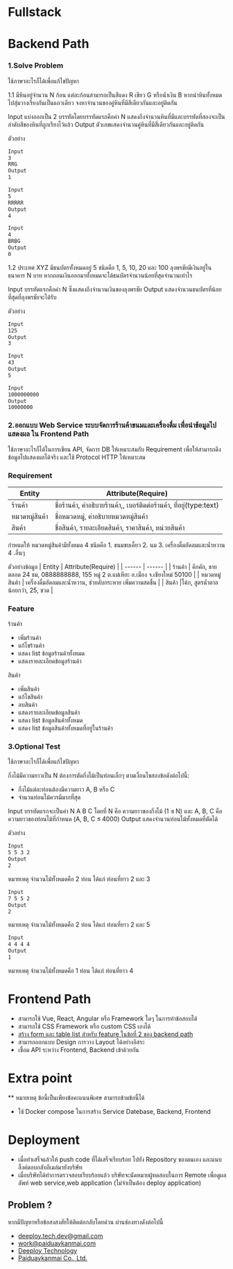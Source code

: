 # Fullstack


# Backend Path
### 1.Solve Problem
ใช้ภาษาอะไรก็ได้เพื่อแก้ไขปัญหา

1.1 มีหินอยู่จำนวน N ก้อน แต่ละก้อนสามารถเป็นสีแดง R เขียว G หรือน้ำเงิน B หากนำหินทั้งหมดไปสุ่มวางเรียงกันเป็นแถวเดียว จงหาจำนวนของคู่หินที่มีสีเดียวกันและอยู่ติดกัน

Input
แบ่งออกเป็น 2 บรรทัดโดยบรรทัดแรกคือค่า N แสดงถึงจำนวนหินที่มีและบรรทัดที่สองจะเป็นลำดับสีของหินที่ถูกเรียงไว้แล้ว
Output
ตัวเลขแสดงจำนวนคู่หินที่มีสี่เดียวกันและอยู่ติดกัน

ตัวอย่าง

```sh
Input
3
RRG
Output
1
```

```sh
Input
5
RRRRR
Output
4
```

```sh
Input
4
BRBG
Output
0
```
1.2 ประเทศ XYZ มีธนบัตรทั้งหมดอยู่ 5 ชนิดคือ 1, 5, 10, 20 และ 100 ลุงพรชัยมีเงินอยู่ในธนาคาร N บาท หากถอนเงินออกมาทั้งหมดจะได้ธนบัตรจำนวนน้อยที่สุดจำนวนเท่าไร

Input
บรรทัดแรกคือค่า N ซึ่งแสดงถึงจำนวนเงินของลุงพรชัย
Output
แสดงจำนวนธนบัตรที่น้อยที่สุดที่ลุงพรชัยจะได้รับ

ตัวอย่าง

```sh
Input
125
Output
3
```

```sh
Input
43
Output
5
```

```sh
Input
1000000000
Output
10000000
```
### 2.ออกแบบ Web Service ระบบจัดการร้านค้าขนมและเครื่องดื่ม เพื่อนำข้อมูลไปแสดงผล ใน Frontend Path
ใช้ภาษาอะไรก็ได้ในการเขียน API, จัดการ DB ให้เหมาะสมกับ Requirement เพื่อให้สามารถดึงข้อมูลไปแสดงผลได้จริง และใช้ Protocol HTTP ให้เหมาะสม
###  Requirement

| Entity | Attribute(Require) |
| ------ | ------ |
| ร้านค้า | ชื่อร้านค้า, คำอธิบายร้านค้า,, เบอร์ติดต่อร้านค้า, ที่อยู่(type:text)|
| หมวดหมู่สินค้า |ชื่อหมวดหมู่, คำอธิบายหมวดหมู่สินค้า |
| สินค้า | ชื่อสินค้า, รายละเอียดสินค้า, ราคาสินค้า, หน่วยสินค้า |

กำหนดให้ หมวดหมู่สินค้ามีทั้งหมด 4 ชนิดคือ 1. ขนมขบเคี้ยว 2. นม 3. เครื่องดื่มอัดลมและน้ำหวาน 4 .อื่นๆ


 ตัวอย่างข้อมูล
| Entity | Attribute(Require) |
| ------ | ------ |
| ร้านค้า | คึกคัก, ขายตลอด 24 ชม, 0888888888, 155 หมู่ 2 ต.แม่เหียะ อ.เมือง จ.เชียงใหม่ 50100 |
| หมวดหมู่สินค้า | เครื่องดื่มอัดลมและน้ำหวาน, ช่วยดับกระหาย เพิ่มความสดชื่น |
| สินค้า |โค้ก, สูตรน้ำตาลน้อยกว่า, 25, ขวด |

### Feature
ร้านค้า
  - เพิ่มร้านค้า
  - แก้ไขร้านค้า
  - แสดง list ข้อมูลร้านค้าทั้งหมด
  - แสดงรายละเอียดข้อมูลร้านค้า

สินค้า
  - เพิ่มสินค้า
  - แก้ไขสินค้า
  - ลบสินค้า
  - แสดงรายละเอียดข้อมูลสินค้า
  - แสดง list ข้อมูลสินค้าทั้งหมด
  - แสดง list ข้อมูลสินค้าทั้งหมดที่อยู่ในร้านค้า

### 3.Optional Test
ใช้ภาษาอะไรก็ได้เพื่อแก้ไขปัญหา

กิ่งไม้มีความยาวเป็น N ต้องการตัดกิ่งไม้เป็นท่อนเล็กๆ ตามเงื่อนไขสองข้อดังต่อไปนี้:
- กิ่งไม้แต่ละท่อนต้องมีความยาว A, B หรือ C
- จำนวนท่อนไม้ควรมีมากที่สุด

 Input 
 บรรทัดแรกจะเป็นค่า N A B C  โดยที่  N คือ ความยาวของกิ่งไม้ (1 ≤ N)   และ A, B, C คือความยาวของท่อนไม้ที่กำหนด (A, B, C ≤ 4000) 
 Output
 แสดงจำนวนท่อนไม้ทั้งหมดที่ตัดได้
 
ตัวอย่าง

```sh
Input
5 5 3 2
Output
2
```
หมายเหตุ จำนวนไม้ทั้งหมดคือ 2 ท่อน ได้แก่ ท่อนที่ยาว 2 และ 3

```sh
Input
7 5 5 2
Output
2
```
หมายเหตุ จำนวนไม้ทั้งหมดคือ 2 ท่อน ได้แก่ ท่อนที่ยาว 2 และ 5

```sh
Input
4 4 4 4
Output
1
```
หมายเหตุ จำนวนไม้ทั้งหมดคือ 1 ท่อน ได้แก่ ท่อนที่ยาว 4


# Frontend Path
- สามารถใช้ Vue, React, Angular หรือ Framework ใดๆ ในการทำข้อสอบได้
- สามารถใช้ CSS Framework หรือ custom CSS เองได้
- [สร้าง form และ table list สำหรับ feature ในข้อที่ 2 ของ backend path ](https://github.com/deeploydev/exam-fullstack/blob/main/README.md#2%E0%B8%AD%E0%B8%AD%E0%B8%81%E0%B9%81%E0%B8%9A%E0%B8%9A-web-service-%E0%B8%A3%E0%B8%B0%E0%B8%9A%E0%B8%9A%E0%B8%88%E0%B8%B1%E0%B8%94%E0%B8%81%E0%B8%B2%E0%B8%A3%E0%B8%A3%E0%B9%89%E0%B8%B2%E0%B8%99%E0%B8%84%E0%B9%89%E0%B8%B2%E0%B8%82%E0%B8%99%E0%B8%A1%E0%B9%81%E0%B8%A5%E0%B8%B0%E0%B9%80%E0%B8%84%E0%B8%A3%E0%B8%B7%E0%B9%88%E0%B8%AD%E0%B8%87%E0%B8%94%E0%B8%B7%E0%B9%88%E0%B8%A1-%E0%B9%80%E0%B8%9E%E0%B8%B7%E0%B9%88%E0%B8%AD%E0%B8%99%E0%B8%B3%E0%B8%82%E0%B9%89%E0%B8%AD%E0%B8%A1%E0%B8%B9%E0%B8%A5%E0%B9%84%E0%B8%9B%E0%B9%81%E0%B8%AA%E0%B8%94%E0%B8%87%E0%B8%9C%E0%B8%A5-%E0%B9%83%E0%B8%99-frontend-path) 
- สามารถออกแบบ Design การวาง Layout ได้อย่างอิสระ
- เชื่อม API ระหว่าง Frontend, Backend เข้าด้วยกัน 

# Extra point
** หมายเหตุ ข้อนี้เป็นเพียงข้อคะแนนพิเศษ สามารถข้ามข้อนี้ได้
- ใช้ Docker compose ในการสร้าง Service Datebase, Backend, Frontend  

# Deployment
- เมื่อทำเสร็จแล้วให้ push code ที่ได้เสร็จเรียบร้อย ไปยัง Repository ของตนเอง และแนบลิ้งค์ตอบกลับอีเมล์มายังบริษัท 
- เมื่อบริษัทได้ทำการตรวจสอบเรียบร้อยแล้ว บริษัทจะนัดหมายผู้ทดสอบในการ Remote เพื่อดูผลลัพท์ web service,web application (ไม่จำเป็นต้อง deploy application)


## Problem ?
หากมีปัญหาหรือข้อสงสงสัยให้ติดต่อกลับโดยด่วน ผ่านช่องทางดังต่อไปนี้
- <deeploy.tech.dev@gmail.com>
- <work@paiduaykanmai.com> 
- [Deeploy Technology](https://www.facebook.com/deeploytech) 
- [Paiduaykanmai Co., Ltd.](https://www.facebook.com/paiduay.tech)

